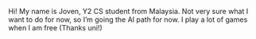 Hi! My name is Joven, Y2 CS student from Malaysia. Not very sure what I want to do for now, so I’m going the AI path for now. I play a lot of games when I am free (Thanks uni!) 